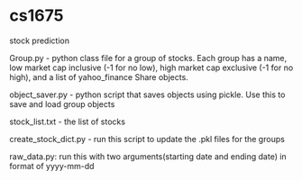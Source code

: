 # cs1675
stock prediction

Group.py - python class file for a group of stocks. Each group has a name, low market cap inclusive (-1 for no low), high market cap exclusive (-1 for no high), and a list of yahoo_finance Share objects.

object_saver.py - python script that saves objects using pickle. Use this to save and load group objects

stock_list.txt - the list of stocks

create_stock_dict.py - run this script to update the .pkl files for the groups

raw_data.py: run this with two arguments(starting date and ending date) in format of yyyy-mm-dd
